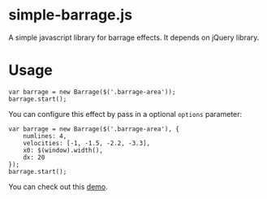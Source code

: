 # simple-barrage.js
A simple javascript library for barrage effects. It depends on jQuery library.

# Usage

```
var barrage = new Barrage($('.barrage-area'));
barrage.start();
```

You can configure this effect by pass in a optional `options` parameter:

```
var barrage = new Barrage($('.barrage-area'), {
	numlines: 4,
	velocities: [-1, -1.5, -2.2, -3.3],
	x0: $(window).width(),
	dx: 20
});
barrage.start();
```

You can check out this [demo](http://liuzhuan.github.io/demos/simple-barrage-effect/index.html).
